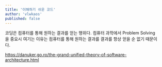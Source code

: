 ```yaml
---
title: '이해하기 쉬운 코드'
author: 'vlwkaos'
published: false
---
```


코딩은 컴퓨터를 통해 원하는 결과를 얻는 행위다. 컴퓨터 과학에서 Problem Solving을 중요시 여기는 이유는 컴퓨터를 통해 원하는 결과를 결과를 항상 얻을 순 없기 때문이다. 

https://danuker.go.ro/the-grand-unified-theory-of-software-architecture.html
